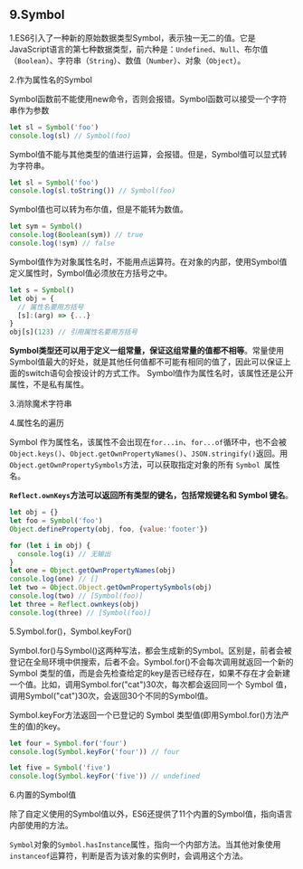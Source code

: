 ## 9.Symbol

1.ES6引入了一种新的原始数据类型Symbol，表示独一无二的值。它是JavaScript语言的第七种数据类型，前六种是：`Undefined`、`Null`、布尔值（`Boolean`）、字符串（`String`）、数值（`Number`）、对象（`Object`）。

2.作为属性名的Symbol

Symbol函数前不能使用new命令，否则会报错。Symbol函数可以接受一个字符串作为参数
```js
let sl = Symbol('foo')
console.log(sl) // Symbol(foo)
```

Symbol值不能与其他类型的值进行运算，会报错。但是，Symbol值可以显式转为字符串。

```js
let sl = Symbol('foo')
console.log(sl.toString()) // Symbol(foo)
```

Symbol值也可以转为布尔值，但是不能转为数值。
```js
let sym = Symbol()
console.log(Boolean(sym)) // true
console.log(!sym) // false
```

Symbol值作为对象属性名时，不能用点运算符。在对象的内部，使用Symbol值定义属性时，Symbol值必须放在方括号之中。

```js
let s = Symbol()
let obj = {
  // 属性名要用方括号
  [s]:(arg) => {...} 
}
obj[s](123) // 引用属性名要用方括号
```
**Symbol类型还可以用于定义一组常量，保证这组常量的值都不相等**。常量使用Symbol值最大的好处，就是其他任何值都不可能有相同的值了，因此可以保证上面的switch语句会按设计的方式工作。
Symbol值作为属性名时，该属性还是公开属性，不是私有属性。

3.消除魔术字符串

4.属性名的遍历

Symbol 作为属性名，该属性不会出现在`for...in`、`for...of`循环中，也不会被`Object.keys()`、`Object.getOwnPropertyNames()`、`JSON.stringify()`返回。用`Object.getOwnPropertySymbols`方法，可以获取指定对象的所有 `Symbol `属性名。

**`Reflect.ownKeys`方法可以返回所有类型的键名，包括常规键名和 Symbol 键名**。
```js
let obj = {}
let foo = Symbol('foo')
Object.defineProperty(obj, foo, {value:'footer'})

for (let i in obj) {
  console.log(i) // 无输出
}
let one = Object.getOwnPropertyNames(obj)
console.log(one) // []
let two = Object.Object.getOwnPropertySymbols(obj)
console.log(two) // [Symbol(foo)]
let three = Reflect.ownkeys(obj)
console.log(three) // [Symbol(foo)]
```


5.Symbol.for()，Symbol.keyFor()

Symbol.for()与Symbol()这两种写法，都会生成新的Symbol。区别是，前者会被登记在全局环境中供搜索，后者不会。Symbol.for()不会每次调用就返回一个新的 Symbol 类型的值，而是会先检查给定的key是否已经存在，如果不存在才会新建一个值。比如，调用Symbol.for("cat")30次，每次都会返回同一个 Symbol 值，调用Symbol("cat")30次，会返回30个不同的Symbol值。

Symbol.keyFor方法返回一个已登记的 Symbol 类型值(即用Symbol.for()方法产生的值)的key。

```js
let four = Symbol.for('four')
console.log(Symbol.keyFor('four')) // four

let five = Symbol('five')
console.log(Symbol.keyFor('five')) // undefined
```


6.内置的Symbol值

除了自定义使用的Symbol值以外，ES6还提供了11个内置的Symbol值，指向语言内部使用的方法。

`Symbol`对象的`Symbol.hasInstance`属性，指向一个内部方法。当其他对象使用`instanceof`运算符，判断是否为该对象的实例时，会调用这个方法。

